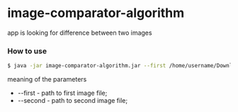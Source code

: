 # image-comparator-algorithm
app is looking for difference between two images

### How to use
```sh
$ java -jar image-comparator-algorithm.jar --first /home/username/Downloads/image1.png --second /home/username/Downloads/image2.png
```
 meaning of the parameters
 * --first - path to first image file;
 * --second - path to second image file;
